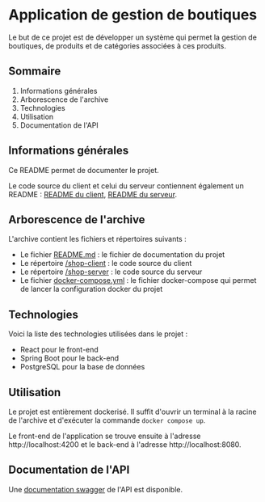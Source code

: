 # Application de gestion de boutiques

Le but de ce projet est de développer un système qui permet la gestion de boutiques, de produits et de catégories associées à ces produits.

## Sommaire

1. Informations générales
2. Arborescence de l'archive
3. Technologies
4. Utilisation
5. Documentation de l'API

## Informations générales

Ce README permet de documenter le projet.

Le code source du client et celui du serveur contiennent également un README : [README du client](./shop-client/README.md), [README du serveur](./shop-server/README.md).


## Arborescence de l'archive

L'archive contient les fichiers et répertoires suivants :

- Le fichier [README.md](./README.md) : le fichier de documentation du projet
- Le répertoire [/shop-client](./shop-client/) : le code source du client
- Le répertoire [/shop-server](./shop-server/) : le code source du serveur
- Le fichier [docker-compose.yml](./docker-compose.yml) : le fichier docker-compose qui permet de lancer la configuration docker du projet

## Technologies

Voici la liste des technologies utilisées dans le projet :

- React pour le front-end
- Spring Boot pour le back-end
- PostgreSQL pour la base de données

## Utilisation

Le projet est entièrement dockerisé. Il suffit d'ouvrir un terminal à la racine de l'archive et d'exécuter la commande `docker compose up`.

Le front-end de l'application se trouve ensuite à l'adresse http://localhost:4200 et le back-end à l'adresse http://localhost:8080.

## Documentation de l'API

Une [documentation swagger](http://localhost:8080/swagger-ui/#/shop-controller) de l'API est disponible.
